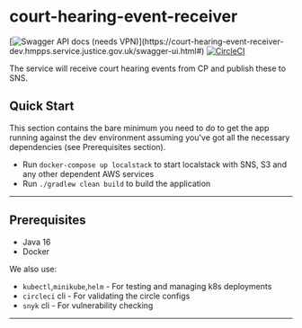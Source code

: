 # court-hearing-event-receiver
[![Swagger API docs (needs VPN)](https://img.shields.io/badge/API_docs_(needs_VPN)-view-85EA2D.svg?logo=swagger)](https://court-hearing-event-receiver-dev.hmpps.service.justice.gov.uk/swagger-ui.html#)
[![CircleCI](https://circleci.com/gh/ministryofjustice/court-hearing-event-receiver.svg?style=svg)](https://circleci.com/gh/ministryofjustice/court-hearing-event-receiver)

The service will receive court hearing events from CP and publish these to SNS.

## Quick Start
This section contains the bare minimum you need to do to get the app running against the dev environment assuming you've got all the necessary dependencies (see Prerequisites section).
- Run `docker-compose up localstack` to start  localstack with SNS, S3 and any other dependent AWS services
- Run `./gradlew clean build` to build the application

---

## Prerequisites
- Java 16
- Docker

We also use:
- `kubectl`,`minikube`,`helm` - For testing and managing k8s deployments
- `circleci` cli - For validating the circle configs
- `snyk` cli - For vulnerability checking

---

